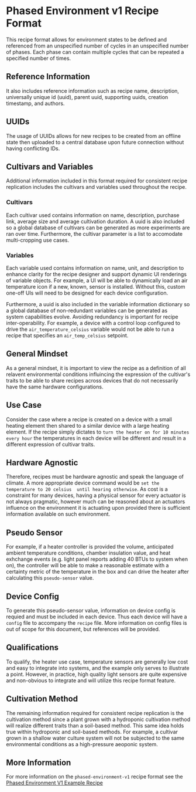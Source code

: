 # Phased Environment v1 Recipe Format
This recipe format allows for environment states to be defined and referenced
from an unspecified number of cycles in an unspecified number of phases. Each 
phase can contain multiple cycles that can be repeated a specified number of
times.

## Reference Information
It also includes reference information such as recipe name, description, 
universally unique id (uuid), parent uuid, supporting uuids, creation 
timestamp, and authors.

## UUIDs
The usage of UUIDs allows for new recipes to be created from an offline state
then uploaded to a central database upon future connection without having 
conflicting IDs. 


## Cultivars and Variables
Additional information included in this format required for consistent recipe replication includes the cultivars and variables used throughout the recipe.

### Cultivars
Each cultivar used contains information on name, description, purchase link, 
average size and average cultivation duration. A uuid is also included so a 
global database of cultivars can be generated as more experiments are ran
over time. Furthermore, the cultivar parameter is a list to accomodate multi-cropping use cases.

### Variables
Each variable used contains information on name, unit, and description to 
enhance clarity for the recipe designer and support dynamic UI renderings
of variable objects. For example, a UI will be able to dynamically load an 
air temperature icon if a new, known, sensor is installed. Without this, 
custom one-off UIs will need to be designed for each device configuration.

Furthermore, a uuid is also included in the variable information dictionary
so a global database of non-redundant variables can be generated as  
system capabilities evolve. Avoiding redundancy is important for recipe 
inter-operability. For example, a device with a control loop configured to 
drive the `air_temperature_celsius` variable would not be able to run a recipe 
that specifies an `air_temp_celsius` setpoint.

## General Mindset
As a general mindset, it is important to view the recipe as a definition of 
all relavent environmental conditions influincing the expression of the 
cultivar's traits to be able to share recipes across devices that do not 
necessarily have the same hardware configurations.

## Use Case
Consider the case where a recipe is created on a device with a small heating element then shared to a similar device with a large heating element. If the 
recipe simply dictates to `turn the heater on for 10 minutes every hour` the 
temperatures in each device will be different and result in a different 
expression of cultivar traits.

## Hardware Agnostic
Therefore, recipes must be hardware agnostic and speak the language of climate.
A more appropriate device command would be `set the temperature to 20 celsius 
until hearing otherwise`. As cost is a constraint for many devices, having a 
physical sensor for every actuator is not always pragmatic, however much can 
be reasoned about an actuators influence on the environment it is actuating 
upon provided there is sufficient information available on such environment.

## Pseudo Sensor
For example, if a heater controller is provided the volume, anticipated 
ambient temperature conditions, chamber insulation value, and heat exhchange 
events (e.g. light panel reports adding 40 BTUs to system when on), the 
controller  will be able to make a reasonable estimate with a certainty metric 
of the temperature in the box and can drive the heater after calculating
this `pseudo-sensor` value.

## Device Config
To generate this pseudo-sensor value, information on device config is requied
and must be included in each device. Thus each device will have a `config` file
to accompany the `recipe` file. More information on config files is out of scope for this document, but references will be provided.

## Qualifications
To qualify, the heater use case, temperature sensors are generally low cost
and easy to integrate into systems, and the example only serves to 
illustrate a point. However, in practice, high quality light sensors are quite expensive and non-obvious to integrate and will utilize this recipe format
feature.

## Cultivation Method
The remaining information required for consistent recipe replication is the cultivation method since a plant grown with a hydroponic cultivation method will realize different traits than a soil-based method. This same idea holds true within hydroponic and soil-based methods. For example, a cultivar grown in a shallow water culture system will not be subjected to the same environmental conditions as a high-pressure aeoponic system.

## More Information
For more information on the `phased-environment-v1` recipe format see the 
[Phased Environment V1 Example Recipe](phased_environment_v1_example_recipe.json)